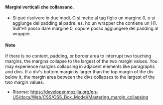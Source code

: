 #### Margini verticali che collassano.
- Si può risolvere in due modi. O si mette al tag figlio un margine 0, o si aggiunge del padding al padre.
es. ho un wrapper che contiene un H1. Sull'H1 posso dare margine 0, oppure posso aggiungere del padding al wrapper.


#### Note

If there is no content, padding, or border area to interrupt two touching margins, the margins collapse to the largest of the two margin values.
You may experience margins collapsing in adjacent elements like paragraphs and divs.
If a div's bottom margin is larger than the top margin of the div below it, the margin area between the divs collapses to the largest of the two margin values.

- Risorse:
https://developer.mozilla.org/en-US/docs/Web/CSS/CSS_Box_Model/Mastering_margin_collapsing